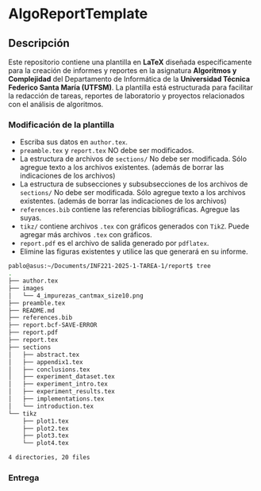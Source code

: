 # AlgoReportTemplate

## Descripción

Este repositorio contiene una plantilla en **LaTeX** diseñada específicamente para la creación de informes y reportes en la asignatura **Algoritmos y Complejidad** del Departamento de Informática de la **Universidad Técnica Federico Santa María (UTFSM)**. La plantilla está estructurada para facilitar la redacción de tareas, reportes de laboratorio y proyectos relacionados con el análisis de algoritmos.

### Modificación de la plantilla

- Escriba sus datos en `author.tex`.
- `preamble.tex` y `report.tex` NO debe ser modificados.
- La estructura de archivos de `sections/` No debe ser modificada. Sólo agregue texto a los archivos existentes. (además de borrar las indicaciones de los archivos)
- La estructura de subsecciones y subsubsecciones de los archivos de `sections/` No debe ser modificada. Sólo agregue texto a los archivos existentes. (además de borrar las indicaciones de los archivos)
- `references.bib` contiene las referencias bibliográficas. Agregue las suyas.
- `tikz/` contiene archivos `.tex` con gráficos generados con `TikZ`. Puede agregar más archivos `.tex` con gráficos.
- `report.pdf` es el archivo de salida generado por `pdflatex`.
- Elimine las figuras existentes y utilice las que generará en su informe.

```bash
pablo@asus:~/Documents/INF221-2025-1-TAREA-1/report$ tree
.
├── author.tex
├── images
│   └── 4_impurezas_cantmax_size10.png
├── preamble.tex
├── README.md
├── references.bib
├── report.bcf-SAVE-ERROR
├── report.pdf
├── report.tex
├── sections
│   ├── abstract.tex
│   ├── appendix1.tex
│   ├── conclusions.tex
│   ├── experiment_dataset.tex
│   ├── experiment_intro.tex
│   ├── experiment_results.tex
│   ├── implementations.tex
│   └── introduction.tex
└── tikz
    ├── plot1.tex
    ├── plot2.tex
    ├── plot3.tex
    └── plot4.tex

4 directories, 20 files

```

### Entrega

